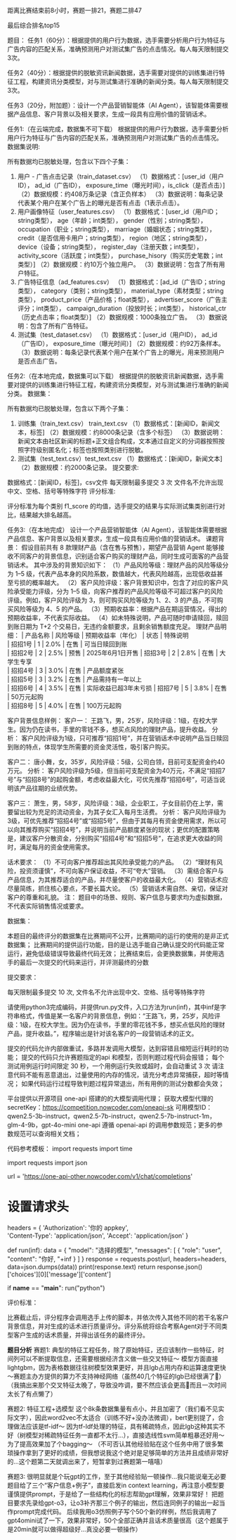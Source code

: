 距离比赛结束前8小时，赛题一排21，赛题二排47

最后综合排名top15

题目：
任务1（60分）：根据提供的用户行为数据，选手需要分析用户行为特征与广告内容的匹配关系，准确预测用户对测试集广告的点击情况。每人每天限制提交3次。

任务2（40分）：根据提供的脱敏资讯新闻数据，选手需要对提供的训练集进行特征工程，构建资讯分类模型，对与测试集进行准确的新闻分类。每人每天限制提交3次。

任务3（20分，附加题）：设计一个产品营销智能体（AI Agent），该智能体需要根据产品信息、客户背景以及相关要求，生成一段具有应用价值的营销话术。



任务1:（在云端完成，数据集不可下载）
根据提供的用户行为数据，选手需要分析用户行为特征与广告内容的匹配关系，准确预测用户对测试集广告的点击情况。
数据集说明:

所有数据均已脱敏处理，包含以下四个子集：
1. 用户 - 广告点击记录（train_dataset.csv）
（1）数据格式：[user_id（用户ID）， ad_id（广告ID）， exposure_time（曝光时间），is_click（是否点击）]
（2）数据规模：约408万条记录（含正负样本）
（3）数据说明：每条记录代表某个用户在某个广告上的曝光是否有点击（1表示点击）。
2. 用户画像特征（user_features.csv）
（1）数据格式：[user_id（用户ID；string类型）， age（年龄；int类型）， gender（性别；string类型）， occupation（职业；string类型）， marriage（婚姻状态；string类型）， credit（是否信用卡用户；string类型）， region（地区；string类型）， device（设备；string类型）， register_day（注册天数；int类型）， activity_score（活跃度；int类型）， purchase_hisory（购买历史笔数；int类型）]
（2）数据规模：约10万个独立用户。
（3）数据说明：包含了所有用户特征。
3. 广告特征信息（ad_features.csv）
（1）数据格式：[ad_id（广告ID；string类型）， category（类别；string类型）， material_type（素材类型；string类型）， product_price（产品价格；float类型）， advertiser_score（广告主评分；int类型）， campaign_duration（投放时长；int类型）， historical_ctr（历史点击率；float类型）]
（2）数据规模：1000条独立广告。
（3）数据说明：包含了所有广告特征。
4. 测试集（test_dataset.csv）
（1）数据格式：[user_id（用户ID）， ad_id（广告ID）， exposure_time（曝光时间）]
（2）数据规模：约92万条样本。
（3）数据说明：每条记录代表某个用户在某个广告上的曝光，用来预测用户是否点击广告。



任务2:（在本地完成，数据集可以下载）
根据提供的脱敏资讯新闻数据，选手需要对提供的训练集进行特征工程，构建资讯分类模型，对与测试集进行准确的新闻分类。
数据集：

所有数据均已脱敏处理，包含以下两个子集：
1. 训练集（train_text.csv） train_text.csv
（1）数据格式：[新闻ID，新闻文本，标签]
（2）数据规模：约8000条记录（含多个标签）
（3）数据说明：新闻文本由社区新闻的标题+正文组合构成，文本通过自定义的分词器按照按照字符级别匿名化；标签也按照类别进行脱敏。
2. 测试集（test_text.csv）test_text.csv
（1）数据格式：[新闻ID，新闻文本]
（2）数据规模：约2000条记录。
提交要求:

数据格式：[新闻ID，标签]，csv文件
每天限制最多提交 3 次
文件名不允许出现中文、空格、括号等特殊字符
评分标准:

评分标准为每个类别 f1_score 的均值，选手提交的结果与实际测试集类别进行对比，结果越大排名越高。



任务3:（在本地完成）
设计一个产品营销智能体（AI Agent），该智能体需要根据产品信息、客户背景以及相关要求，生成一段具有应用价值的营销话术。
课题背景：
假设目前共有 8 款理财产品（含在售与预售），期望产品营销 Agent 能够接收不同客户的背景信息，识别适合客户购买的理财产品，同时生成可面客的产品营销话术。 其中涉及的背景知识如下：
（1）产品风险等级：理财产品的风险等级分为 1–5 级，代表产品本身的风险系数，数值越大，代表风险越高，出现低收益甚至亏损的概率越大。
（2）客户风险评级：客户背景知识中，包含了对应的客户风险承受能力评级，分为 1–5 级，向客户推荐的产品风险等级不可超过客户的风险评级。例如，客户风险评级为 3，则可购买风险等级为 1、2、3 的产品，不可购买风险等级为 4、5 的产品。
（3）预期收益率：根据产品在期运营情况，得出的预期收益率，不代表实际收益。
（4）如未特殊说明，产品可随时申请赎回，赎回到账日期为 T+2 个交易日，无违约金额要求，且剩余销售额度充足。
理财产品明细：
| 产品名称 | 风险等级 | 预期收益率（年化） | 状态 | 特殊说明        
| 招招1号 | 1       | 2.0%           | 在售 | 可当日赎回到账     
| 招招2号 | 2       | 2.5%           | 预售 | 2025年6月1日开售 
| 招招3号 | 2       | 2.8%           | 在售 | 大学生专享       
| 招招4号 | 3       | 3.0%           | 在售 | 产品额度紧张      
| 招招5号 | 3       | 3.2%           | 在售 | 产品需持有一年以上   
| 招招6号 | 4       | 3.5%           | 在售 | 实际收益已超3年未亏损 
| 招招7号 | 5       | 3.8%           | 在售 | 50万元起购      
| 招招8号 | 5       | 4.0%           | 在售 | 100万元起购     

客户背景信息样例：
客户一：
王路飞，男，25岁，风险评级：1级，在校大学生。因为仍在读书，手里的零钱不多，想买点风险的理财产品，提升收益。
分析：
客户风险评级为1级，只可推荐“招招1号”，并在营销话术中说明产品当日赎回到账的特点，体现学生所需要的资金灵活性，吸引客户购买。

客户二：
唐小舞，女，35岁，风险评级：5级，公司白领，目前可支配资金约40万元。
分析：
客户风险评级为5级，但当前可支配资金为40万元，不满足“招招7号”与“招招8号”的起购金额，考虑收益最大化，可优先推荐“招招6号”，可适当说明该产品往期的业绩优势。

客户三：
萧生，男，58岁，风险评级：3级，企业职工，子女目前仍在上学，需要留出较为充足的流动资金，为其子女汇入每月生活费。
分析：
客户风险评级为3级，可优先推荐“招招4号”或“招招5号”，但由于其每月有资金使用需求，所以可以向其推荐购买“招招4号”，并说明当前产品额度紧张的现状；更优的配置策略是，建议客户分散资金，分别购买“招招4号”和“招招5号”，在追求更大收益的同时，满足每月的资金使用需求。

话术要求：
（1）不可向客户推荐超出其风险承受能力的产品。
（2）“理财有风险，投资须谨慎”，不可向客户保证收益，不可“夸大”营销。
（3）需结合客户与产品信息，为其推荐适合的产品，并尽量使客户的收益最大化。
（4）营销话术应尽量简练，抓住核心要点，不要长篇大论。
（5）营销话术需自然、亲切，保证对客户的尊重和礼貌。
注：
题目中的场景、规则、客户信息与要求均为虚拟数据，不代表实际销售情况或要求。

数据集：

 本题目的最终评分的数据集在比赛期间不公开，比赛期间的运行的使用的是非正式数据集；
 比赛期间的提供运行功能，目的是让选手能自己确认提交的代码能正常运行，避免低级错误导致最终代码无效；
 比赛结束后，会更换数据集，并使用选手的最后一次提交的代码来运行，并评测最终的分数

提交要求：

每天限制最多提交 10 次, 文件名不允许出现中文、空格、括号等特殊字符

请使用python3完成编码，并提供run.py文件，入口方法为run(inf)，其中inf是字符串格式，传值是某一名客户的背景信息，例如：“王路飞，男，25岁，风险评级：1级，在校大学生。因为仍在读书，手里的零花钱不多，想买点低风险的理财产品，提升收益。”，程序输出是针对该名客户的一段营销话术的正文。

提交的代码允许内部做重试，多路并发调用大模型，达到容错且缩短运行耗时的功能；
提交的代码只允许赛题指定的api 和模型，否则判题过程代码会报错；
每个测试用例运行时间限定 30 秒，一个用例运行失败或超时，会自动重试 3 次
请注意代码不能有恶意退出，过量使用的内存的情况，请充分考虑异常捕获，超时等情况；
如果代码运行过程导致判题过程异常退出，所有用例的测试分数都会失效；

平台提供以开源项目 one-api 搭建的的大模型调用代理；
获取大模型代理的 secretKey：https://competition.nowcoder.com/oneapi-sk
可用模型ID：qwen2.5-3b-instruct，qwen2.5-7b-instruct，qwen2.5-7b-instruct-1m，glm-4-9b，gpt-4o-mini
one-api 遵循 openai-api 的调用参数规范；更多的参数规范可以查询相关文档；

代码参考模板：
import requests
import time


import requests
import json

url = 'https://one-api-other.nowcoder.com/v1/chat/completions'
# 设置请求头
headers = {
    'Authorization': '你的 appkey',  
    'Content-Type': 'application/json',
    'Accept': 'application/json'
}

def run(inf):
  data = {
    "model": "选择的模型",
    "messages": [
        {
            "role": "user",
            "content": "你好, "+inf
        }
    ]
  }
  response = requests.post(url, headers=headers, data=json.dumps(data))
  print(response.text)
  return response.json()['choices'][0]['message']['content']


if __name__ == "__main__":
  run("python")

评价标准：

比赛截止后，评分程序会调用选手上传的脚本，并依次传入其他不同的若干名客户背景信息，并对生成的话术进行质量评分。评分系统将综合考察Agent对于不同类型客户生成的话术质量，并得出该任务的最终评分。


**题目分析**
赛题1:
典型的特征工程任务，除了原始特征，还应该制作一些特征，时间列可以不断提取信息，还需要根据经济含义做一些交叉特征～
模型方面直接lightgbm，因为表格数据往往树模型效果更好，并且lgb占用内存和运算速度更快～赛题主办方提供的算力不支持神经网络（虽然40几个特征的lgb已经很满了🥹）
（我搞出来那个交叉特征太晚了，导致没咋调，要不然应该会更高🥹而且一次时间太长了有点懒了）

赛题2:
特征工程+选模型
这个8k条数据集量有点小，并且加密了（我们看不见实际文字），因此word2vec不太适合（训练不好+没办法微调），bert更别提了，合理做法应该是tf-idf～
因为tf-ldf处理的特征，具有稀疏特点，因此lgb这种其实不好（树模型对稀疏特征任务一直都不太行...），直接选线性svm简单粗暴还好用～为了提高效果加了个bagging～
（不可否认其他经验贴在这个任务中用了很多繁琐操作拿到了更好的成绩，但我想说我这个绝对是足够简单的方法并且成绩非常好的...这个题第二天就调出来了，短暂拿到过赛题第一嘻嘻）

赛题3:
很明显就是个玩gpt的工作，至于其他经验贴一顿操作...我只能说毫无必要
题目给了三个“客户信息+例子”，直接启发in context learning，再注意小模型要谨慎提供prompt，于是给了一些结构化的标志帮助gpt理解，效果非常好！
把题目要求先录给gpt-o3，让o3补齐那三个例子的输出，然后连同例子的输出一起当作prompt完成代码。
后续我用o3仿照例子写个50个新的样例，然后我调用了gpt4omini试了一下，效果非常好，50个全部正确并且话术质量很高（这个题属于是20min就可以做得超级好...真没必要一顿操作）


